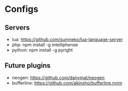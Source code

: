 # Configs

## Servers

- lua: https://github.com/sumneko/lua-language-server
- php: npm install -g intelliphense
- python: npm install -g pyright

## Future plugins

- neogen: https://github.com/danymat/neogen  
- bufferline: https://github.com/akinsho/bufferline.nvim 

